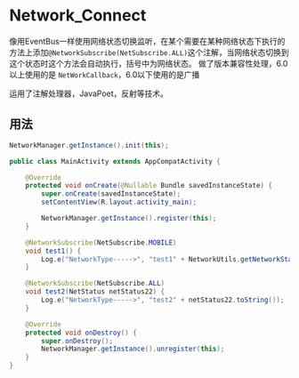 # Network_Connect
像用EventBus一样使用网络状态切换监听，在某个需要在某种网络状态下执行的方法上添加`@NetworkSubscribe(NetSubscribe.ALL)`这个注解，当网络状态切换到这个状态时这个方法会自动执行，括号中为网络状态。
做了版本兼容性处理，6.0以上使用的是 `NetWorkCallback`，6.0以下使用的是广播

运用了注解处理器，JavaPoet，反射等技术。

## 用法

```Java
NetworkManager.getInstance().init(this);
```

```Java
public class MainActivity extends AppCompatActivity {

    @Override
    protected void onCreate(@Nullable Bundle savedInstanceState) {
        super.onCreate(savedInstanceState);
        setContentView(R.layout.activity_main);

        NetworkManager.getInstance().register(this);
    }

    @NetworkSubscribe(NetSubscribe.MOBILE)
    void test1() {
        Log.e("NetworkType----->", "test1" + NetworkUtils.getNetworkStatus().toString());
    }

    @NetworkSubscribe(NetSubscribe.ALL)
    void test2(NetStatus netStatus22) {
        Log.e("NetworkType----->", "test2" + netStatus22.toString());
    }

    @Override
    protected void onDestroy() {
        super.onDestroy();
        NetworkManager.getInstance().unregister(this);
    }
}
```


